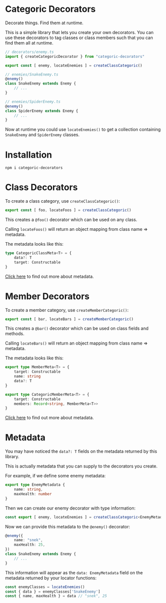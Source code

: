 # Categoric Decorators

Decorate things. Find them at runtime.

This is a simple library that lets you create your own decorators. You can use these decorators to tag classes or class members such that you can find them all at runtime.

```ts
// decorators/enemy.ts
import { createCategoricDecorator } from "categoric-decorators"

export const [ enemy, locateEnemies ] = createClassCategoric()
```

```ts
// enemies/SnakeEnemy.ts
@enemy()
class SnakeEnemy extends Enemy {
    // ...
}
```

```ts
// enemies/SpiderEnemy.ts
@enemy()
class SpiderEnemy extends Enemy {
    // ...
}
```

Now at runtime you could use `locateEnemies()` to get a collection containing `SnakeEnemy` and `SpiderEnemy` classes.


# Installation

```
npm i categoric-decorators
```

# Class Decorators

To create a class category, use `createClassCategoric()`:

```ts
export const [ foo, locateFoos ] = createClassCategoric()
```

This creates a `@foo()` decorator which can be used on any class.

Calling `locateFoos()` will return an object mapping from class name => metadata.

The metadata looks like this:

```ts
type CategoricClassMeta<T> = {
    data?: T
    target: Constructable
}
```

[Click here](#metadata) to find out more about metadata.

# Member Decorators

To create a member category, use `createMemberCategoric()`:

```ts
export const [ bar, locateBars ] = createMemberCategoric()
```

This creates a `@bar()` decorator which can be used on class fields and methods.

Calling `locateBars()` will return an object mapping from class name => metadata.

The metadata looks like this:

```ts
export type MemberMeta<T> = {
    target: Constructable
    name: string
    data?: T
}

export type CategoricMemberMeta<T> = {
    target: Constructable
    members: Record<string, MemberMeta<T>>
}
```

[Click here](#metadata) to find out more about metadata.


# Metadata

You may have noticed the `data?: T` fields on the metadata returned by this library.

This is actually metadata that you can supply to the decorators you create.

For example, if we define some enemy metadata:

```ts
export type EnemyMetadata {
    name: string,
    maxHealth: number
}
```

Then we can create our enemy decorator with type information:

```ts
const export [ enemy, locateEnemies ] = createClassCategoric<EnemyMetadata>()
```

Now we can provide this metadata to the `@enemy()` decorator:

```ts
@enemy({
    name: "snek",
    maxHealth: 25,
})
class SnakeEnemy extends Enemy {
    // ...
}
```

This information will appear as the `data: EnemyMetadata` field on the metadata returned by your locator functions:

```ts
const enemyClasses = locateEnemies()
const { data } = enemyClasses['SnakeEnemy']
const { name, maxHealth } = data // "snek", 25
```
